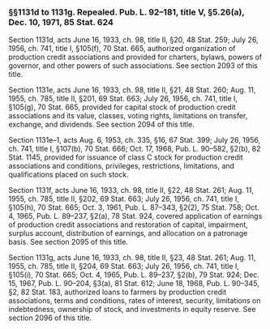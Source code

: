 ### §§1131d to 1131g. Repealed. Pub. L. 92–181, title V, §5.26(a), Dec. 10, 1971, 85 Stat. 624 ###

Section 1131d, acts June 16, 1933, ch. 98, title II, §20, 48 Stat. 259; July 26, 1956, ch. 741, title I, §105(f), 70 Stat. 665, authorized organization of production credit associations and provided for charters, bylaws, powers of governor, and other powers of such associations. See section 2093 of this title.

Section 1131e, acts June 16, 1933, ch. 98, title II, §21, 48 Stat. 260; Aug. 11, 1955, ch. 785, title II, §201, 69 Stat. 663; July 26, 1956, ch. 741, title I, §105(g), 70 Stat. 665, provided for capital stock of production credit associations and its value, classes, voting rights, limitations on transfer, exchange, and dividends. See section 2094 of this title.

Section 1131e–1, acts Aug. 6, 1953, ch. 335, §16, 67 Stat. 399; July 26, 1956, ch. 741, title I, §107(b), 70 Stat. 666; Oct. 17, 1968, Pub. L. 90–582, §2(b), 82 Stat. 1145, provided for issuance of class C stock for production credit associations and conditions, privileges, restrictions, limitations, and qualifications placed on such stock.

Section 1131f, acts June 16, 1933, ch. 98, title II, §22, 48 Stat. 261; Aug. 11, 1955, ch. 785, title II, §202, 69 Stat. 663; July 26, 1956, ch. 741, title I, §105(h), 70 Stat. 665; Oct. 3, 1961, Pub. L. 87–343, §2(2), 75 Stat. 758; Oct. 4, 1965, Pub. L. 89–237, §2(a), 78 Stat. 924, covered application of earnings of production credit associations and restoration of capital, impairment, surplus account, distribution of earnings, and allocation on a patronage basis. See section 2095 of this title.

Section 1131g, acts June 16, 1933, ch. 98, title II, §23, 48 Stat. 261; Aug. 11, 1955, ch. 785, title II, §204, 69 Stat. 663; July 26, 1956, ch. 741, title I, §105(i), 70 Stat. 665; Oct. 4, 1965, Pub. L. 89–237, §2(b), 79 Stat. 924; Dec. 15, 1967, Pub. L. 90–204, §3(a), 81 Stat. 612; June 18, 1968, Pub. L. 90–345, §2, 82 Stat. 183, authorized loans to farmers by production credit associations, terms and conditions, rates of interest, security, limitations on indebtedness, ownership of stock, and investments in equity reserve. See section 2096 of this title.